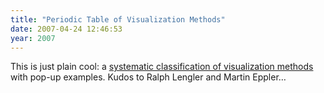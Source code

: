 ```yaml
---
title: "Periodic Table of Visualization Methods"
date: 2007-04-24 12:46:53
year: 2007
---
```

This is just plain cool: a <a href="http://www.visual-literacy.org/periodic_table/periodic_table.html">systematic classification of visualization methods</a> with pop-up examples. Kudos to Ralph Lengler and Martin Eppler…
